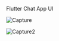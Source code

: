 Flutter Chat App UI


![Capture](https://github.com/hossain-eee/Project-Flutter-Chat-UI/assets/101991583/42bf16ee-c120-48bd-95ca-b8c572452169)

![Capture2](https://github.com/hossain-eee/Project-Flutter-Chat-UI/assets/101991583/88f54107-9ab6-4844-9a0c-20d65717b63b)
